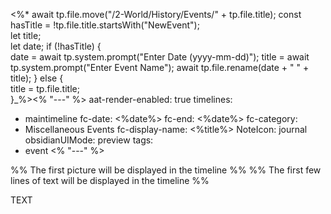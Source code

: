 <%* await tp.file.move("/2-World/History/Events/" + tp.file.title);
const hasTitle = !tp.file.title.startsWith("NewEvent");  
let title;  
let date;
if (!hasTitle) {  
date = await tp.system.prompt("Enter Date (yyyy-mm-dd)");
title = await tp.system.prompt("Enter Event Name");
await tp.file.rename(date + " " + title);
} else {  
title = tp.file.title;  
}_%><% "---" %>
aat-render-enabled: true
timelines:
  - maintimeline
fc-date: <%date%>
fc-end:  <%date%>
fc-category:
  - Miscellaneous Events
fc-display-name:  <%title%>
NoteIcon: journal
obsidianUIMode: preview
tags:
  - event
<% "---" %>

%% The first picture will be displayed in the timeline %%
%% The first few lines of text will be displayed in the timeline %%


TEXT